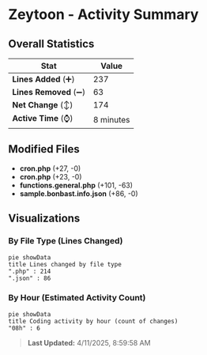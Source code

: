 # Zeytoon - Activity Summary 

## Overall Statistics

| Stat                   | Value                                                             |
| ---------------------- | ----------------------------------------------------------------- |
| **Lines Added** (➕)   | 237                                          |
| **Lines Removed** (➖) | 63                                        |
| **Net Change** (↕)    | 174                |
| **Active Time** (⌚)   | 8 minutes |


## Modified Files
- **cron.php** (+27, -0)
- **cron.php** (+23, -0)
- **functions.general.php** (+101, -63)
- **sample.bonbast.info.json** (+86, -0)

## Visualizations

### By File Type (Lines Changed)

```mermaid
pie showData
title Lines changed by file type
".php" : 214
".json" : 86
```

### By Hour (Estimated Activity Count)

```mermaid
pie showData
title Coding activity by hour (count of changes)
"08h" : 6
```


> **Last Updated:** 4/11/2025, 8:59:58 AM